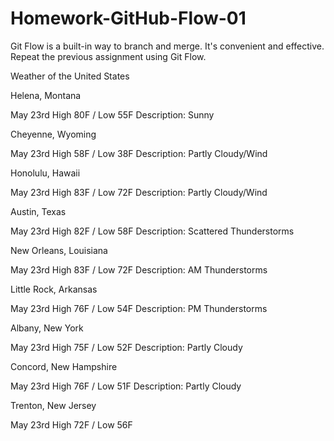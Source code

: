 # Homework-GitHub-Flow-01
Git Flow is a built-in way to branch and merge. It's convenient and effective. Repeat the previous assignment using Git Flow.

Weather of the United States

Helena, Montana

May 23rd
High 80F / Low 55F
Description: Sunny

Cheyenne, Wyoming

May 23rd
High 58F / Low 38F
Description: Partly Cloudy/Wind

Honolulu, Hawaii

May 23rd
High 83F / Low 72F
Description: Partly Cloudy/Wind

Austin, Texas

May 23rd
High 82F / Low 58F
Description: Scattered Thunderstorms

New Orleans, Louisiana

May 23rd
High 83F / Low 72F
Description: AM Thunderstorms

Little Rock, Arkansas

May 23rd
High 76F / Low 54F
Description: PM Thunderstorms

Albany, New York

May 23rd
High 75F / Low 52F
Description: Partly Cloudy

Concord, New Hampshire

May 23rd
High 76F / Low 51F
Description: Partly Cloudy

Trenton, New Jersey

May 23rd
High 72F / Low 56F
